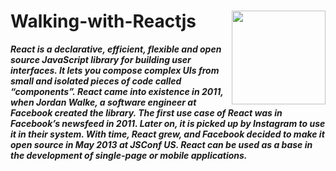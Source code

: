 # Walking-with-Reactjs <img src="https://user-images.githubusercontent.com/45730967/74672429-b200e900-51c6-11ea-81fd-ff4d371b0e66.png" align="right" width="150px" height="150px" /> 

<b><i>React is a declarative, efficient, flexible and open source JavaScript library for building user interfaces<i/>. It lets you compose complex UIs from small and isolated pieces of code called “components”. React came into existence in 2011, when Jordan Walke, a software engineer at Facebook created the library. The first use case of React was in Facebook’s newsfeed in 2011. Later on, it is picked up by Instagram to use it in their system. With time, React grew, and Facebook decided to make it open source in May 2013 at JSConf US. 
<i>React can be used as a base in the development of <b>single-page<b/> or mobile applications.<i/> <b/>
